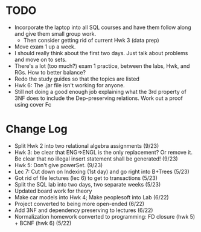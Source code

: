 # TODO
- Incorporate the laptop into all SQL courses and have them follow along and give them small group work.
  - Then consider getting rid of current Hwk 3 (data prep)
- Move exam 1 up a week.
- I should really think about the first two days. Just talk about problems and move on to sets.
- There's a lot (too much?) exam 1 practice, between the labs, Hwk, and RGs. How to better balance?
- Redo the study guides so that the topics are listed
- Hwk 6: The .jar file isn't working for anyone.
- Still not doing a good enough job explaining what the 3rd property of 3NF does to include the Dep-preserving relations. Work out a proof using cover Fc

# Change Log
- Split Hwk 2 into two relational algebra assignments (9/23)
- Hwk 3: be clear that ENG=>ENGL is the only replacement? Or remove it. Be clear that no illegal insert statement shall be generated! (9/23)
- Hwk 5: Don't give powerSet. (9/23)
- Lec 7: Cut down on Indexing (1st day) and go right into B+Trees (5/23)
- Got rid of file lectures (lec 6) to get to transactions (5/23)
- Split the SQL lab into two days, two separate weeks (5/23)
- Updated board work for theory
- Make car models into Hwk 4; Make peoplesoft into Lab (6/22)
- Project converted to being more open-ended (6/22)
- Add 3NF and dependency preserving to lectures (6/22)
- Normalization homework converted to programming: FD closure (hwk 5) + BCNF (hwk 6) (5/22)
